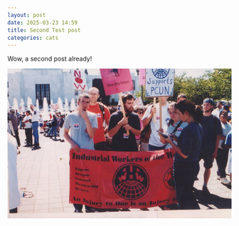 ```yaml
---
layout: post
date: 2025-03-23 14:59
title: Second Test post
categories: cats
---
```

Wow, a second post already!

![](/media/iww_pcun.jpg)